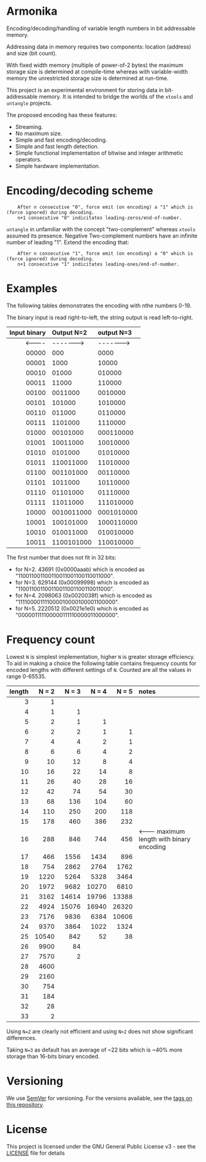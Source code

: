 # Armonika

Encoding/decoding/handling of variable length numbers in bit addressable memory.

Addressing data in memory requires two components: location (address) and size (bit count).

With fixed width memory (multiple of power-of-2 bytes) the maximum storage size is determined at compile-time
whereas with variable-width memory the unrestricted storage size is determined at run-time.

This project is an experimental environment for storing data in bit-addressable memory.
It is intended to bridge the worlds of the `xtools` and `untangle` projects.

The proposed encoding has these features:
 - Streaming.
 - No maximum size.
 - Simple and fast encoding/decoding.
 - Simple and fast length detection.
 - Simple functional implementation of bitwise and integer arithmetic operators.
 - Simple hardware implementation.

# Encoding/decoding scheme

```
    After n consecutive "0", force emit (on encoding) a "1" which is (force ignored) during decoding.
    n+1 consecutive "0" indicitates leading-zeros/end-of-number.
```

`untangle` in unfamiliar with the concept "two-complement" whereas `xtools` assumed its presence.
Negative Two-complement numbers have an infinite number of leading "1".
Extend the encoding that:

```
    After n consecutive "1", force emit (on encoding) a "0" which is (force ignored) during decoding.
    n+1 consecutive "1" indicitates leading-ones/end-of-number.
```

# Examples

The following tables demonstrates the encoding with nthe numbers 0-19.

The binary input is read right-to-left, the string output is read left-to-right. 

| Input binary | Output N=2 | output N=3 |
|------:|:-----------|:-----------|
| <---- | ------->   | ------->
| 00000 | 000        | 0000      
| 00001 | 1000       | 10000     
| 00010 | 01000      | 010000    
| 00011 | 11000      | 110000    
| 00100 | 0011000    | 0010000   
| 00101 | 101000     | 1010000   
| 00110 | 011000     | 0110000   
| 00111 | 1101000    | 1110000   
| 01000 | 00101000   | 000110000 
| 01001 | 10011000   | 10010000  
| 01010 | 0101000    | 01010000  
| 01011 | 110011000  | 11010000  
| 01100 | 001101000  | 00110000  
| 01101 | 1011000    | 10110000  
| 01110 | 01101000   | 01110000  
| 01111 | 11011000   | 111010000 
| 10000 | 0010011000 | 0001010000
| 10001 | 100101000  | 1000110000
| 10010 | 010011000  | 010010000 
| 10011 | 1100101000 | 110010000 
   
The first number that does not fit in 32 bits:
 - for N=2. 43691 (0x0000aaab) which is encoded as "110011001100110011001100110011000".
 - for N=3. 629144 (0x00099998) which is encoded as "110011001100110011001100110011000".
 - for N=4. 2098063 (0x0020038f) which is encoded as "111100001111000010000100001100000".
 - for N=5. 2220512 (0x0021e1e0) which is encoded as "000001111100000111110000011000000".

# Frequency count

Lowest `N` is simplest implementation, higher `N` is greater storage efficiency.
To aid in making a choice the following table contains frequency counts for encoded lengths with different settings of `N`.
Counted are all the values in range 0-65535.

| length | N = 2 | N = 3 | N = 4 | N = 5 | notes |
|-------:|------:|------:|------:|------:|:------|
|  3 |     1 |       |       |       |
|  4 |     1 |     1 |       |       |
|  5 |     2 |     1 |     1 |       |
|  6 |     2 |     2 |     1 |     1 |
|  7 |     4 |     4 |     2 |     1 |
|  8 |     6 |     6 |     4 |     2 |
|  9 |    10 |    12 |     8 |     4 |
| 10 |    16 |    22 |    14 |     8 |
| 11 |    26 |    40 |    28 |    16 |
| 12 |    42 |    74 |    54 |    30 |
| 13 |    68 |   136 |   104 |    60 |
| 14 |   110 |   250 |   200 |   118 |
| 15 |   178 |   460 |   386 |   232 |
| 16 |   288 |   846 |   744 |   456 | &lt;--- maximum length with binary encoding
| 17 |   466 |  1556 |  1434 |   896 |
| 18 |   754 |  2862 |  2764 |  1762 |
| 19 |  1220 |  5264 |  5328 |  3464 |
| 20 |  1972 |  9682 | 10270 |  6810 |
| 21 |  3162 | 14614 | 19796 | 13388 |
| 22 |  4924 | 15076 | 16940 | 26320 |
| 23 |  7176 |  9836 |  6384 | 10606 |
| 24 |  9370 |  3864 |  1022 |  1324 |
| 25 | 10540 |   842 |    52 |    38 |
| 26 |  9900 |    84 |       |       |
| 27 |  7570 |     2 |       |       |
| 28 |  4600 |       |       |       |
| 29 |  2160 |       |       |       |
| 30 |   754 |       |       |       |
| 31 |   184 |       |       |       |
| 32 |    28 |       |       |       |
| 33 |     2 |       |       |       |

Using `N=2` are clearly not efficient and using `N>2` does not show significant differences.

Taking `N=3` as default has an average of ~22 bits which is ~40% more storage than 16-bits binary encoded.

# Versioning

We use [SemVer](http://semver.org/) for versioning. For the versions available, see the [tags on this repository](https://github.com/xyzzy/untangle/tags).

# License

This project is licensed under the GNU General Public License v3 - see the [LICENSE](LICENSE) file for details

